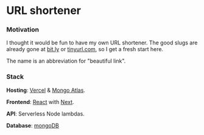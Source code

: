 # URL shortener

### Motivation

I thought it would be fun to have my own URL shortener.
The good slugs are already gone at [bit.ly](https://bitly.com/) or [tinyurl.com](https://tinyurl.com/), so I get a fresh start here.

The name is an abbreviation for "beautiful link".

### Stack

**Hosting**: [Vercel](https://vercel.com/) & [Mongo Atlas](https://www.mongodb.com/cloud/atlas).

**Frontend**: [React](https://reactjs.org/) with [Next](https://nextjs.org/).

**API**: Serverless Node lambdas.

**Database**: [mongoDB](https://www.mongodb.com/cloud)
